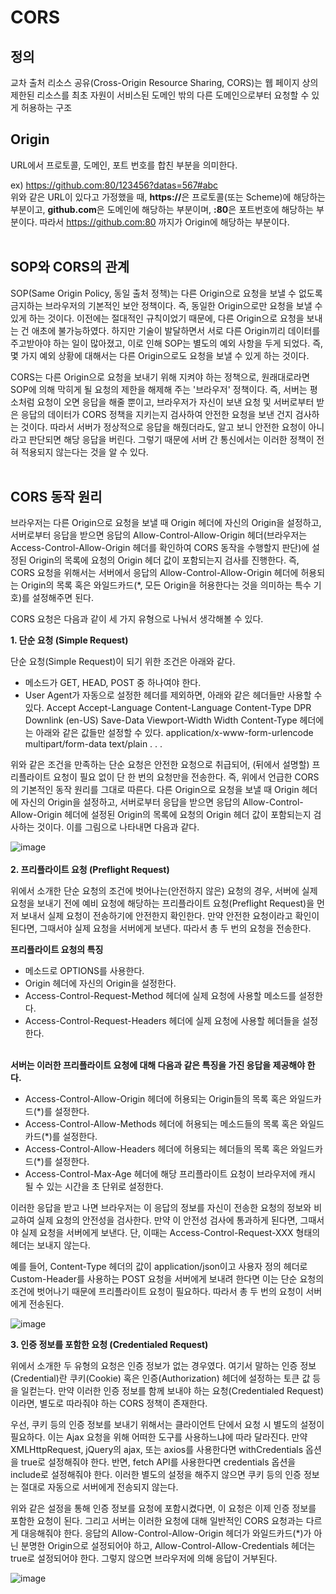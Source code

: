 # CORS

## 정의
교차 출처 리소스 공유(Cross-Origin Resource Sharing, CORS)는 웹 페이지 상의 제한된 리소스를 최초 자원이 서비스된 도메인 밖의 다른 도메인으로부터 요청할 수 있게 허용하는 구조

## Origin
URL에서 프로토콜, 도메인, 포트 번호를 합친 부분을 의미한다.

ex) https://github.com:80/123456?datas=567#abc <br>
위와 같은 URL이 있다고 가정했을 때, <b>https://</b>은 프로토콜(또는 Scheme)에 해당하는 부분이고, **github.com**은 도메인에 해당하는 부분이며, **:80**은 포트번호에 해당하는 부분이다.
따라서 https://github.com:80 까지가 Origin에 해당하는 부분이다.
<br>
<br>
## SOP와 CORS의 관계
SOP(Same Origin Policy, 동일 출처 정책)는 다른 Origin으로 요청을 보낼 수 없도록 금지하는 브라우저의 기본적인 보안 정책이다. 즉, 동일한 Origin으로만 요청을 보낼 수 있게 하는 것이다. 
이전에는 절대적인 규칙이었기 때문에, 다른 Origin으로 요청을 보내는 건 애초에 불가능하였다. 하지만 기술이 발달하면서 서로 다른 Origin끼리 데이터를 주고받아야 하는 일이 많아졌고, 이로 인해 SOP는 별도의 예외 사항을 두게 되었다. 
즉, 몇 가지 예외 상황에 대해서는 다른 Origin으로도 요청을 보낼 수 있게 하는 것이다.

CORS는 다른 Origin으로 요청을 보내기 위해 지켜야 하는 정책으로, 원래대로라면 SOP에 의해 막히게 될 요청의 제한을 해제해 주는 '브라우저' 정책이다.
즉, 서버는 평소처럼 요청이 오면 응답을 해줄 뿐이고, 브라우저가 자신이 보낸 요청 및 서버로부터 받은 응답의 데이터가 CORS 정책을 지키는지 검사하여 안전한 요청을 보낸 건지 검사하는 것이다. 
따라서 서버가 정상적으로 응답을 해줬더라도, 알고 보니 안전한 요청이 아니라고 판단되면 해당 응답을 버린다. 그렇기 때문에 서버 간 통신에서는 이러한 정책이 전혀 적용되지 않는다는 것을 알 수 있다.
<br>
<br>
## CORS 동작 원리
브라우저는 다른 Origin으로 요청을 보낼 때 Origin 헤더에 자신의 Origin을 설정하고, 서버로부터 응답을 받으면 응답의 Allow-Control-Allow-Origin 헤더(브라우저는 Access-Control-Allow-Origin 헤더를 확인하여 CORS 동작을 수행할지 판단)에 설정된 Origin의 목록에 요청의 Origin 헤더 값이 포함되는지 검사를 진행한다. 
즉, CORS 요청을 위해서는 서버에서 응답의 Allow-Control-Allow-Origin 헤더에 허용되는 Origin의 목록 혹은 와일드카드(*, 모든 Origin을 허용한다는 것을 의미하는 특수 기호)를 설정해주면 된다.
 
CORS 요청은 다음과 같이 세 가지 유형으로 나눠서 생각해볼 수 있다.
 
**1. 단순 요청 (Simple Request)**

단순 요청(Simple Request)이 되기 위한 조건은 아래와 같다. 

- 메소드가 GET, HEAD, POST 중 하나여야 한다.
- User Agent가 자동으로 설정한 헤더를 제외하면, 아래와 같은 헤더들만 사용할 수 있다.
Accept
Accept-Language
Content-Language
Content-Type
DPR
Downlink (en-US)
Save-Data
Viewport-Width
Width
Content-Type 헤더에는 아래와 같은 값들만 설정할 수 있다.
application/x-www-form-urlencode
multipart/form-data
text/plain
. . .
 

위와 같은 조건을 만족하는 단순 요청은 안전한 요청으로 취급되어, (뒤에서 설명할) 프리플라이트 요청이 필요 없이 단 한 번의 요청만을 전송한다. 즉, 위에서 언급한 CORS의 기본적인 동작 원리를 그대로 따른다. 다른 Origin으로 요청을 보낼 때 Origin 헤더에 자신의 Origin을 설정하고, 서버로부터 응답을 받으면 응답의 Allow-Control-Allow-Origin 헤더에 설정된 Origin의 목록에 요청의 Origin 헤더 값이 포함되는지 검사하는 것이다. 이를 그림으로 나타내면 다음과 같다.

 


![image](https://user-images.githubusercontent.com/64126100/193022261-cee2d594-1daa-468b-8f12-e5503d34a52f.png)
<br>
<br>
**2. 프리플라이트 요청 (Preflight Request)**

위에서 소개한 단순 요청의 조건에 벗어나는(안전하지 않은) 요청의 경우, 서버에 실제 요청을 보내기 전에 예비 요청에 해당하는 프리플라이트 요청(Preflight Request)을 먼저 보내서 실제 요청이 전송하기에 안전한지 확인한다. 
만약 안전한 요청이라고 확인이 된다면, 그때서야 실제 요청을 서버에게 보낸다. 따라서 총 두 번의 요청을 전송한다.

**프리플라이트 요청의 특징**

- 메소드로 OPTIONS를 사용한다.
- Origin 헤더에 자신의 Origin을 설정한다.
- Access-Control-Request-Method 헤더에 실제 요청에 사용할 메소드를 설정한다.
- Access-Control-Request-Headers 헤더에 실제 요청에 사용할 헤더들을 설정한다.
 
 <br>
<b>서버는 이러한 프리플라이트 요청에 대해 다음과 같은 특징을 가진 응답을 제공해야 한다.</b>

- Access-Control-Allow-Origin 헤더에 허용되는 Origin들의 목록 혹은 와일드카드(*)를 설정한다.
- Access-Control-Allow-Methods 헤더에 허용되는 메소드들의 목록 혹은 와일드카드(*)를 설정한다.
- Access-Control-Allow-Headers 헤더에 허용되는 헤더들의 목록 혹은 와일드카드(*)를 설정한다.
- Access-Control-Max-Age 헤더에 해당 프리플라이트 요청이 브라우저에 캐시 될 수 있는 시간을 초 단위로 설정한다.
 

이러한 응답을 받고 나면 브라우저는 이 응답의 정보를 자신이 전송한 요청의 정보와 비교하여 실제 요청의 안전성을 검사한다. 
만약 이 안전성 검사에 통과하게 된다면, 그때서야 실제 요청을 서버에게 보낸다. 단, 이때는 Access-Control-Request-XXX 형태의 헤더는 보내지 않는다.

예를 들어, Content-Type 헤더의 값이 application/json이고 사용자 정의 헤더로 Custom-Header를 사용하는 POST 요청을 서버에게 보내려 한다면 이는 단순 요청의 조건에 벗어나기 때문에 프리플라이트 요청이 필요하다. 
따라서 총 두 번의 요청이 서버에게 전송된다.
 


![image](https://user-images.githubusercontent.com/64126100/193022214-ff1a15e7-dac0-4855-8af8-351095d8c32a.png)
 

<b>3. 인증 정보를 포함한 요청 (Credentialed Request)</b>

위에서 소개한 두 유형의 요청은 인증 정보가 없는 경우였다. 여기서 말하는 인증 정보(Credential)란 쿠키(Cookie) 혹은 인증(Authorization) 헤더에 설정하는 토큰 값 등을 일컫는다. 
만약 이러한 인증 정보를 함께 보내야 하는 요청(Credentialed Request)이라면, 별도로 따라줘야 하는 CORS 정책이 존재한다.


우선, 쿠키 등의 인증 정보를 보내기 위해서는 클라이언트 단에서 요청 시 별도의 설정이 필요하다. 
이는 Ajax 요청을 위해 어떠한 도구를 사용하느냐에 따라 달라진다. 만약 XMLHttpRequest, jQuery의 ajax, 또는 axios를 사용한다면 withCredentials 옵션을 true로 설정해줘야 한다. 반면, fetch API를 사용한다면 credentials 옵션을 include로 설정해줘야 한다. 이러한 별도의 설정을 해주지 않으면 쿠키 등의 인증 정보는 절대로 자동으로 서버에게 전송되지 않는다.

위와 같은 설정을 통해 인증 정보를 요청에 포함시켰다면, 이 요청은 이제 인증 정보를 포함한 요청이 된다. 
그리고 서버는 이러한 요청에 대해 일반적인 CORS 요청과는 다르게 대응해줘야 한다. 
응답의 Allow-Control-Allow-Origin 헤더가 와일드카드(*)가 아닌 분명한 Origin으로 설정되어야 하고, Allow-Control-Allow-Credentials 헤더는 true로 설정되어야 한다. 
그렇지 않으면 브라우저에 의해 응답이 거부된다.

 ![image](https://user-images.githubusercontent.com/64126100/193022154-c5e606c1-38ca-4ec6-8966-e5d98f6c49e5.png)

